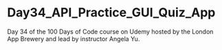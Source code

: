 # Day34_API_Practice_GUI_Quiz_App
Day 34 of the 100 Days of Code course on Udemy hosted by the London App Brewery and lead by instructor Angela Yu.
